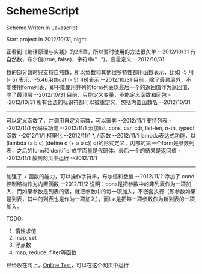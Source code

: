 SchemeScript
============

Scheme Writen in Javascript

Start project in 2012/10/31, night.

正看到《编译原理与实践》的2.5章，所以暂时使用的方法很久单       --2012/10/31
有自然数，布尔值(true, false)，字符串("...")，变量定义           --2012/10/31

数的部分暂时只支持自然数，所以负数和其他很多特性都用函数表示，比如 -5 用(- 5) 表示，-5.46用(float (- 5) 46)表示        --2012/10/31
目前，除了最顶层外，不能使用form列表，即不能使用并列的form列表以最后一个的返回值作为返回值，除了最顶层         --2012/10/31
目前，只能定义变量，不能定义函数和闭包         --2012/10/31
所有合法的标识符都可以被重定义，包括内置函数名         --2012/10/31

****
可以定义函数了，并调用自定义函数，可以嵌套               --2012/11/1
支持列表                                                --2012/11/1
代码块功能                                               --2012/11/1
添加list, cons, car, cdr, list-len, n-th, typeof函数            --2012/11/1
柯里化                                                      --2012/11/1
*, / 函数                                                       --2012/11/1
lambda表达式功能，以(lambda (a b c) (define d (+ a b c)) d)的形式定义，内部的第一个form是参数列表，之后的form和identifier或字面量是代码体，最后一个的结果是返回值       --2012/11/1
放到网页中运行                                                             --2012/11/1


****
加强了 + 函数的能力，可以操作字符串，布尔值和数值              --2012/11/2
添加了 cond 控制结构作为内置函数                             --2012/11/2
说明：cons是把参数中的非列表作为一项加入，而如果参数是列表的话，就把参数中的每一项加入，不嵌套执行（即参数如果是列表，其中的列表也是作为一项加入），而list是把每一项参数作为新列表的一项加入。

TODO:
1. 惰性求值
2. map, set
3. 浮点数
4. map, reduce, filter等函数


已经放在网上，<a href="http://aboutzoowii.duapp.com/app/js/SchemeScript">Online Test</a>，可以在这个网页中运行